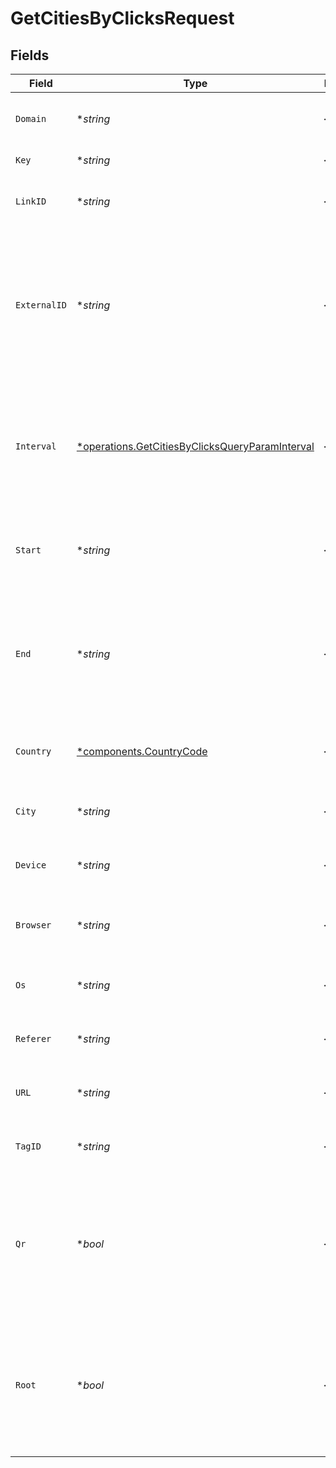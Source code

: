 # GetCitiesByClicksRequest


## Fields

| Field                                                                                                                    | Type                                                                                                                     | Required                                                                                                                 | Description                                                                                                              |
| ------------------------------------------------------------------------------------------------------------------------ | ------------------------------------------------------------------------------------------------------------------------ | ------------------------------------------------------------------------------------------------------------------------ | ------------------------------------------------------------------------------------------------------------------------ |
| `Domain`                                                                                                                 | **string*                                                                                                                | :heavy_minus_sign:                                                                                                       | The domain to filter analytics for.                                                                                      |
| `Key`                                                                                                                    | **string*                                                                                                                | :heavy_minus_sign:                                                                                                       | The short link slug.                                                                                                     |
| `LinkID`                                                                                                                 | **string*                                                                                                                | :heavy_minus_sign:                                                                                                       | The unique ID of the short link on Dub.                                                                                  |
| `ExternalID`                                                                                                             | **string*                                                                                                                | :heavy_minus_sign:                                                                                                       | This is the ID of the link in the your database. Must be prefixed with 'ext_' when passed as a query parameter.          |
| `Interval`                                                                                                               | [*operations.GetCitiesByClicksQueryParamInterval](../../models/operations/getcitiesbyclicksqueryparaminterval.md)        | :heavy_minus_sign:                                                                                                       | The interval to retrieve analytics for. Takes precedence over start and end. If undefined, defaults to 24h.              |
| `Start`                                                                                                                  | **string*                                                                                                                | :heavy_minus_sign:                                                                                                       | The start date and time when to retrieve analytics from.                                                                 |
| `End`                                                                                                                    | **string*                                                                                                                | :heavy_minus_sign:                                                                                                       | The end date and time when to retrieve analytics from. If not provided, defaults to the current date.                    |
| `Country`                                                                                                                | [*components.CountryCode](../../models/components/countrycode.md)                                                        | :heavy_minus_sign:                                                                                                       | The country to retrieve analytics for.                                                                                   |
| `City`                                                                                                                   | **string*                                                                                                                | :heavy_minus_sign:                                                                                                       | The city to retrieve analytics for.                                                                                      |
| `Device`                                                                                                                 | **string*                                                                                                                | :heavy_minus_sign:                                                                                                       | The device to retrieve analytics for.                                                                                    |
| `Browser`                                                                                                                | **string*                                                                                                                | :heavy_minus_sign:                                                                                                       | The browser to retrieve analytics for.                                                                                   |
| `Os`                                                                                                                     | **string*                                                                                                                | :heavy_minus_sign:                                                                                                       | The OS to retrieve analytics for.                                                                                        |
| `Referer`                                                                                                                | **string*                                                                                                                | :heavy_minus_sign:                                                                                                       | The referer to retrieve analytics for.                                                                                   |
| `URL`                                                                                                                    | **string*                                                                                                                | :heavy_minus_sign:                                                                                                       | The URL to retrieve analytics for.                                                                                       |
| `TagID`                                                                                                                  | **string*                                                                                                                | :heavy_minus_sign:                                                                                                       | The tag ID to retrieve analytics for.                                                                                    |
| `Qr`                                                                                                                     | **bool*                                                                                                                  | :heavy_minus_sign:                                                                                                       | Filter for QR code scans. If true, filter for QR codes only. If false, filter for links only. If undefined, return both. |
| `Root`                                                                                                                   | **bool*                                                                                                                  | :heavy_minus_sign:                                                                                                       | Filter for root domains. If true, filter for domains only. If false, filter for links only. If undefined, return both.   |
